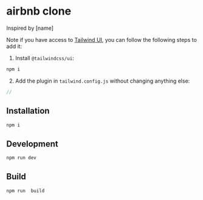 # airbnb clone

Inspired by [name]

Note if you have access to [Tailwind UI](https://tailwindui.com), you can follow the following steps to add it:

1. Install `@tailwindcss/ui`:

```sh
npm i
```

2. Add the plugin in `tailwind.config.js` without changing anything else:

```js
//

```

## Installation

```sh
npm i
```

## Development

```sh
npm run dev
```

## Build

```sh
npm run  build
```
